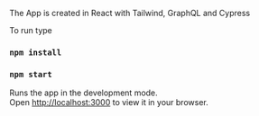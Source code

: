 The App is created in React with Tailwind, GraphQL and Cypress

To run type

### `npm install`

### `npm start`

Runs the app in the development mode.\
Open [http://localhost:3000](http://localhost:3000) to view it in your browser.
